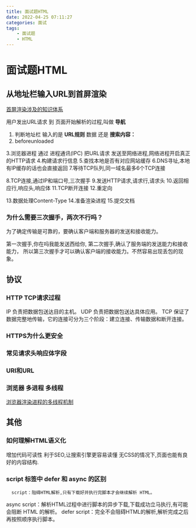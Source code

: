 ```yaml
---
title: 面试题HTML
date: 2022-04-25 07:11:27
categories: 面试
tags:
    - 面试题
    - HTML
---
```


# 面试题HTML


## 从地址栏输入URL到首屏渲染

[首屏渲染涉及的知识体系](https://zhuanlan.zhihu.com/p/34453198?group_id=957277541711540224)

用户发出URL请求 到 页面开始解析的过程,叫做 __导航__

1. 判断地址栏 输入的是 __URL规则__ 数据 还是 __搜索内容：__
2. beforeunloaded

3.浏览器进程 通过 进程通讯(IPC) 把URL请求 发送至网络进程,网络进程开启真正的HTTP请求
4.构建请求行信息
5.查找本地是否有对应网站缓存
6.DNS寻址,本地有IP缓存的话也会直接返回
7.等待TCP队列,同一域名最多6个TCP连接

8.TCP连接,通过IP和端口号,三次握手
9.发送HTTP请求,请求行,请求头
10.返回相应行,响应头,响应体
11.TCP断开连接
12.重定向

13.数据处理Content-Type
14.准备渲染进程
15.提交文档

### 为什么需要三次握手，两次不行吗？

为了确定传输是可靠的，要确认客户端和服务器的发送和接收能力。

第一次握手,你在吗我能发送西给你,
第二次握手,确认了服务端的发送能力和接收能力，
所以第三次握手才可以确认客户端的接收能力。不然容易出现丢包的现象。

## 协议

### HTTP TCP请求过程

IP 负责把数据包送达目的主机。
UDP 负责把数据包送达具体应用。
TCP 保证了数据完整地传输，它的连接可分为三个阶段：建立连接、传输数据和断开连接。

### HTTPS为什么更安全

### 常见请求头响应体字段

### URI和URL

### 浏览器 多进程 多线程

[浏览器渲染进程的多线程机制](https://blog.csdn.net/fredricen/article/details/105217588)


## 其他

### 如何理解HTML语义化
增加代码可读性
利于SEO,让搜索引擎更容易读懂
无CSS的情况下,页面也能有良好的内容结构.

### script 标签中 defer 和 async 的区别
      script：阻碍HTML解析,只有下载好并执行完脚本才会继续解析 HTML。
async script：解析HTML过程中进行脚本的异步下载,下载成功立马执行,有可能会阻断 HTML 的解析。
defer script：完全不会阻碍HTML的解析,解析完成之后再按照顺序执行脚本。
